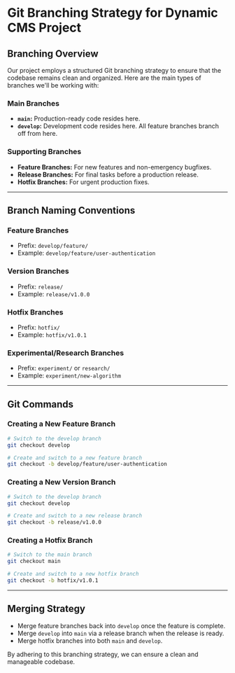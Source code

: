 # Git Branching Strategy for Dynamic CMS Project

## Branching Overview

Our project employs a structured Git branching strategy to ensure that the codebase remains clean and organized. Here are the main types of branches we'll be working with:

### Main Branches

- **`main`:** Production-ready code resides here.
- **`develop`:** Development code resides here. All feature branches branch off from here.

### Supporting Branches

- **Feature Branches:** For new features and non-emergency bugfixes.
- **Release Branches:** For final tasks before a production release.
- **Hotfix Branches:** For urgent production fixes.

---

## Branch Naming Conventions

### Feature Branches

- Prefix: `develop/feature/`
- Example: `develop/feature/user-authentication`

### Version Branches

- Prefix: `release/`
- Example: `release/v1.0.0`

### Hotfix Branches

- Prefix: `hotfix/`
- Example: `hotfix/v1.0.1`

### Experimental/Research Branches

- Prefix: `experiment/` or `research/`
- Example: `experiment/new-algorithm`

---

## Git Commands

### Creating a New Feature Branch

```bash
# Switch to the develop branch
git checkout develop

# Create and switch to a new feature branch
git checkout -b develop/feature/user-authentication
```

### Creating a New Version Branch

```bash
# Switch to the develop branch
git checkout develop

# Create and switch to a new release branch
git checkout -b release/v1.0.0
```

### Creating a Hotfix Branch

```bash
# Switch to the main branch
git checkout main

# Create and switch to a new hotfix branch
git checkout -b hotfix/v1.0.1
```

---

## Merging Strategy

- Merge feature branches back into `develop` once the feature is complete.
- Merge `develop` into `main` via a release branch when the release is ready.
- Merge hotfix branches into both `main` and `develop`.

By adhering to this branching strategy, we can ensure a clean and manageable codebase.
